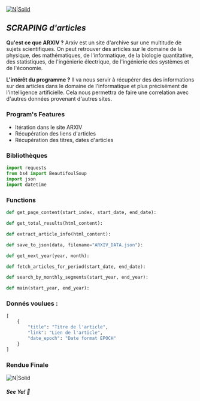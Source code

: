 [![N|Solid](https://i.postimg.cc/TYt0MYZ5/brand-logo-primary-removebg-preview.png)](https://nodesource.com/products/nsolid)

## _SCRAPING d'articles_


**Qu'est ce que ARXIV ?**
Arxiv est un site d'archive sur une multitude de sujets scientifiques. On peut retrouver des articles sur le domaine de la physique, des mathématiques, de l'informatique, de la biologie quantitative, des statistiques, de l'ingénierie électrique, de l'ingénierie des systèmes et de l'économie.

**L'intérêt du programme ?**
Il va nous servir à récupérer des des informations sur des articles dans le domaine de l'informatique et plus précisément de l'intelligence artificielle. Cela nous permettra de faire une correlation avec d'autres données provenant d'autres sites.

### Program's Features 
- Itération dans le site ARXIV 
- Récupération des liens d'articles
- Récupération des titres, dates d'articles

### Bibliothèques 
```python
import requests
from bs4 import BeautifoulSoup
import json
import datetime
```
### Functions
```python
def get_page_content(start_index, start_date, end_date):
```
```python
def get_total_results(html_content):
```
```python
def extract_article_info(html_content):
```
```python
def save_to_json(data, filename="ARXIV_DATA.json"):
```
```python
def get_next_year(year, month):
```
```python
def fetch_articles_for_period(start_date, end_date):
```
```python
def search_by_monthly_segments(start_year, end_year):
```
```python
def main(start_year, end_year):
```

### Donnés voulues : 

```python
[
    {
        "title": "Titre de l'article",
        "link": "Lien de l'article",
        "date_epoch": "Date format EPOCH"
    }
]    
```

### Rendue Finale 

![N|Solid](https://i.postimg.cc/Fsbtjck5/Capture-d-cran-2024-11-15-105532.png)

##### **See Ya! ️👾**
